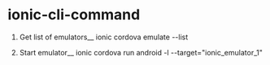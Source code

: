 # ionic-cli-command

1. Get list of emulators__
ionic cordova emulate --list

2. Start emulator__
ionic cordova run android  -l --target="ionic_emulator_1"
